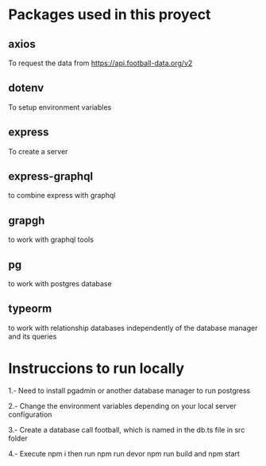 # Packages used in this proyect

## axios
To request the data from https://api.football-data.org/v2
## dotenv
To setup environment variables
## express
To create a server
## express-graphql
to combine express with graphql
## grapgh
to work with graphql tools
## pg
to work with postgres database
## typeorm
to work with relationship databases independently of the database manager and its queries
# Instruccions to run locally

1.- Need to install pgadmin or another database manager to run postgress

2.- Change the environment variables depending on your local server configuration

3.- Create a database call football, which is named in the db.ts file in src folder

4.- Execute npm i then run npm run devor npm run build and npm start